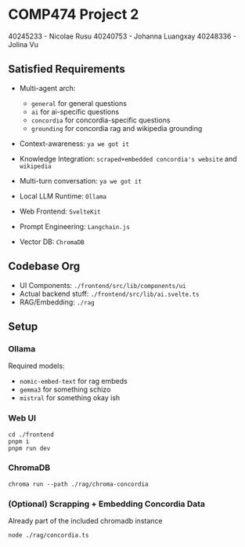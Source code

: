 # COMP474 Project 2
40245233 - Nicolae Rusu
40240753 - Johanna Luangxay
40248336 - Jolina Vu


## Satisfied Requirements
- Multi-agent arch:
  - `general` for general questions
  - `ai` for ai-specific questions
  - `concordia` for concordia-specific questions
  - `grounding` for concordia rag and wikipedia grounding

- Context-awareness: `ya we got it`
- Knowledge Integration: `scraped+embedded concordia's website` and `wikipedia`
- Multi-turn conversation: `ya we got it`

- Local LLM Runtime: `Ollama`
- Web Frontend: `SvelteKit`
- Prompt Engineering: `Langchain.js`
- Vector DB: `ChromaDB`

## Codebase Org

- UI Components: `./frontend/src/lib/components/ui`
- Actual backend stuff: `./frontend/src/lib/ai.svelte.ts`
- RAG/Embedding: `./rag`

## Setup

### Ollama
Required models:
- `nomic-embed-text` for rag embeds
- `gemma3` for something schizo
- `mistral` for something okay ish

### Web UI

```
cd ./frontend
pnpm i
pnpm run dev
```

### ChromaDB

```
chroma run --path ./rag/chroma-concordia
```

### (Optional) Scrapping + Embedding Concordia Data
Already part of the included chromadb instance
```
node ./rag/concordia.ts
```